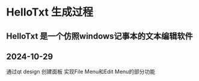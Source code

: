 # HelloTxt 生成过程

## HelloTxt 是一个仿照windows记事本的文本编辑软件

## 2024-10-29
通过qt design 创建面板
实现File Menu和Edit Menu的部分功能
